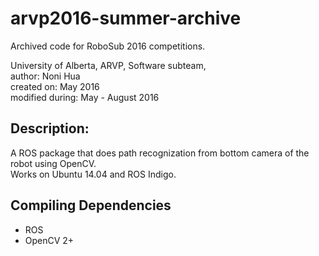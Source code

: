 # arvp2016-summer-archive  
Archived code for RoboSub 2016 competitions.  
  
University of Alberta, ARVP, Software subteam,  
author: Noni Hua  
created on: May 2016  
modified during: May - August 2016   
  
## Description:  
A ROS package that does path recognization from bottom camera of the robot using OpenCV.  
Works on Ubuntu 14.04 and ROS Indigo.  
  
## Compiling Dependencies  
- ROS  
- OpenCV 2+  
